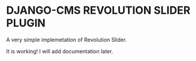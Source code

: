 DJANGO-CMS REVOLUTION SLIDER PLUGIN
===================================

A very simple implemetation of Revolution Slider. 

It is working! 
I will add documentation later.